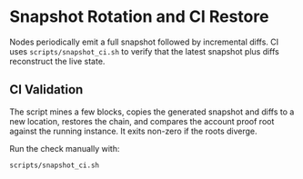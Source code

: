 # Snapshot Rotation and CI Restore

Nodes periodically emit a full snapshot followed by incremental diffs. CI uses
`scripts/snapshot_ci.sh` to verify that the latest snapshot plus diffs reconstruct
the live state.

## CI Validation

The script mines a few blocks, copies the generated snapshot and diffs to a new
location, restores the chain, and compares the account proof root against the
running instance. It exits non-zero if the roots diverge.

Run the check manually with:

```bash
scripts/snapshot_ci.sh
```
